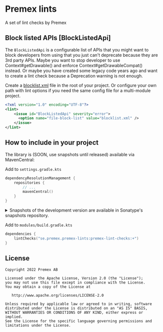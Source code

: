 # Premex lints

A set of lint checks by Premex


## Block listed APIs [BlockListedApi]

The `BlockListedApi` is a configurable list of APIs that you might want to block developers from
using that you just can't deprecate because they are 3rd party APIs. Maybe you want to stop developer
to use Context#getDrawable() and enforce Context#getDrawableCompat() instead. Or maybe you have 
created some legacy code years ago and want to create a lint check because a 
Deprecation warning is not enough.

Create a [blocklist.xml](samples/blocklist.xml) file in the root of your project. Or configure your own path with lint options if you need the same config file for a multi-module project.
```xml
<?xml version="1.0" encoding="UTF-8"?>
<lint>
    <issue id="BlockListedApi" severity="error">
      <option name="file-block-list" value="blocklist.xml" />
    </issue>
</lint>
```

## How to include in your project

The library is (SOON, use snapshots until released) available via MavenCentral:

Add to `settings.gradle.kts`

```kotlin
dependencyResolutionManagement {
    repositories {
        // ...
        mavenCentral()
    }
}
```

<details>
<summary>Snapshots of the development version are available in Sonatype's snapshots repository.</summary>
<p>

Add to `settings.gradle.kts`

```kotlin
dependencyResolutionManagement {
    repositories {
        // ...
        maven {
            url = uri("https://s01.oss.sonatype.org/content/repositories/snapshots/")
        }
    }
}
```

Add to `modules/build.gradle.kts`

```kotlin
dependencies {
    lintChecks("se.premex.premex-lints:premex-lint-checks:1.0.0-SNAPSHOT")
}
```

</p>
</details>

Add to `modules/build.gradle.kts`

```kotlin
dependencies {
    lintChecks("se.premex.premex-lints:premex-lint-checks:+")
}
```

License
--------

    Copyright 2022 Premex AB

    Licensed under the Apache License, Version 2.0 (the "License");
    you may not use this file except in compliance with the License.
    You may obtain a copy of the License at

       http://www.apache.org/licenses/LICENSE-2.0

    Unless required by applicable law or agreed to in writing, software
    distributed under the License is distributed on an "AS IS" BASIS,
    WITHOUT WARRANTIES OR CONDITIONS OF ANY KIND, either express or implied.
    See the License for the specific language governing permissions and
    limitations under the License.
